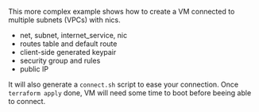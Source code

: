 This more complex example shows how to create a VM connected to multiple subnets (VPCs) with nics.

- net, subnet, internet_service, nic
- routes table and default route
- client-side generated keypair
- security group and rules
- public IP

It will also generate a `connect.sh` script to ease your connection.
Once `terraform apply` done, VM will need some time to boot before beeing able to connect.
